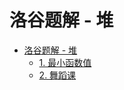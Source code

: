 # 洛谷题解 - 堆
<!-- GFM-TOC -->
- [洛谷题解 - 堆](#洛谷题解---堆)
  - [1. 最小函数值](P2085%20最小函数值.md)
  - [2. 舞蹈课](P1878%20舞蹈课.md)
    <!-- - [1. 最小函数值]()
  - [递归](#递归)
    - [1. 树的高度](#1-树的高度)
    - [2. 平衡树](#2-平衡树)
    - [3. 两节点的最长路径](#3-两节点的最长路径)
    - [4. 翻转树](#4-翻转树)
    - [5. 归并两棵树](#5-归并两棵树)
    - [6. 判断路径和是否等于一个数](#6-判断路径和是否等于一个数)
    - [7. 统计路径和等于一个数的路径数量](#7-统计路径和等于一个数的路径数量)
    - [8. 子树](#8-子树)
    - [9. 树的对称](#9-树的对称)
    - [10. 最小路径](#10-最小路径)
    - [11. 统计左叶子节点的和](#11-统计左叶子节点的和)
    - [12. 相同节点值的最大路径长度](#12-相同节点值的最大路径长度)
    - [13. 间隔遍历](#13-间隔遍历)
    - [14. 找出二叉树中第二小的节点](#14-找出二叉树中第二小的节点)
  - [层次遍历](#层次遍历)
    - [1. 一棵树每层节点的平均数](#1-一棵树每层节点的平均数)
    - [2. 得到左下角的节点](#2-得到左下角的节点)
  - [前中后序遍历](#前中后序遍历)
    - [1. 非递归实现二叉树的前序遍历](#1-非递归实现二叉树的前序遍历)
    - [2. 非递归实现二叉树的后序遍历](#2-非递归实现二叉树的后序遍历)
    - [3. 非递归实现二叉树的中序遍历](#3-非递归实现二叉树的中序遍历) -->
